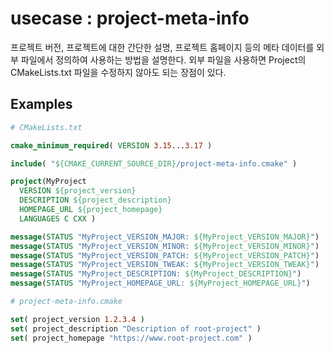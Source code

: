 # usecase : project-meta-info

프로젝트 버전, 프로젝트에 대한 간단한 설명, 프로젝트 홈페이지 등의 메타 데이터를 외부 파일에서 정의하여 사용하는 방법을 설명한다. 외부 파일을 사용하면 Project의 CMakeLists.txt 파일을 수정하지 않아도 되는 장점이 있다.

## Examples

```cmake
# CMakeLists.txt

cmake_minimum_required( VERSION 3.15...3.17 )

include( "${CMAKE_CURRENT_SOURCE_DIR}/project-meta-info.cmake" )

project(MyProject
  VERSION ${project_version}
  DESCRIPTION ${project_description}
  HOMEPAGE_URL ${project_homepage}
  LANGUAGES C CXX )

message(STATUS "MyProject_VERSION_MAJOR: ${MyProject_VERSION_MAJOR}")
message(STATUS "MyProject_VERSION_MINOR: ${MyProject_VERSION_MINOR}")
message(STATUS "MyProject_VERSION_PATCH: ${MyProject_VERSION_PATCH}")
message(STATUS "MyProject_VERSION_TWEAK: ${MyProject_VERSION_TWEAK}")
message(STATUS "MyProject_DESCRIPTION: ${MyProject_DESCRIPTION}")
message(STATUS "MyProject_HOMEPAGE_URL: ${MyProject_HOMEPAGE_URL}")
```

```cmake
# project-meta-info.cmake

set( project_version 1.2.3.4 )
set( project_description "Description of root-project" )
set( project_homepage "https://www.root-project.com" )
```
